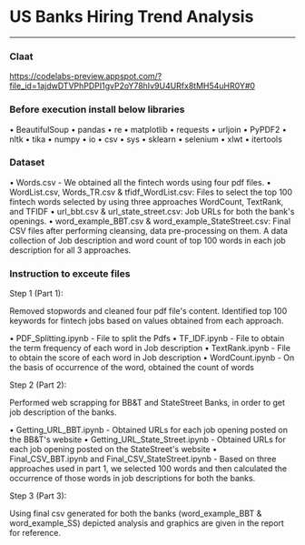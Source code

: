 # US Banks Hiring Trend Analysis
*********************************

### Claat

https://codelabs-preview.appspot.com/?file_id=1ajdwDTVPhPDPI1gvP2oY78hIv9U4URfx8tMH54uHR0Y#0

### Before execution install below libraries
•	BeautifulSoup
•	pandas
•	re
•	matplotlib
•	requests
•	urljoin
•	PyPDF2
•	nltk
•	tika
•	numpy
•	io
•	csv
•	sys
•	sklearn
•	selenium
•	xlwt
•	itertools

### Dataset
•	Words.csv - We obtained all the fintech words using four pdf files.
•	WordList.csv, Words_TR.csv & tfidf_WordList.csv: Files to select the top 100 fintech words selected by using three approaches WordCount, TextRank, and TFIDF
•	url_bbt.csv & url_state_street.csv: Job URLs for both the bank's openings.
•	word_example_BBT.csv & word_example_StateStreet.csv: Final CSV files after performing cleansing, data pre-processing on them. A data collection of Job description and word count of top 100 words in each job description for all 3 approaches.

### Instruction to exceute files
Step 1 (Part 1):

Removed stopwords and cleaned four pdf file's content. Identified top 100 keywords for fintech jobs based on values obtained from each approach.

•	PDF_Splitting.ipynb - File to split the Pdfs
•	TF_IDF.ipynb - File to obtain the term frequency of each word in Job description
•	TextRank.ipynb - File to obtain the score of each word in Job description
•	WordCount.ipynb - On the basis of occurrence of the word, obtained the count of words 

Step 2 (Part 2): 

Performed web scrapping for BB&T and StateStreet Banks, in order to get job description of the banks.

•	Getting_URL_BBT.ipynb - Obtained URLs for each job opening posted on the BB&T's website
•	Getting_URL_State_Street.ipynb - Obtained URLs for each job opening posted on the StateStreet's website
•	Final_CSV_BBT.ipynb and Final_CSV_StateStreet.ipynb - Based on three approaches used in part 1, we selected 100 words and then calculated the occurrence of those words in job descriptions for both the banks.

Step 3 (Part 3):

Using final csv generated for both the banks (word_example_BBT & word_example_SS) depicted analysis and graphics are given in the report for reference.


